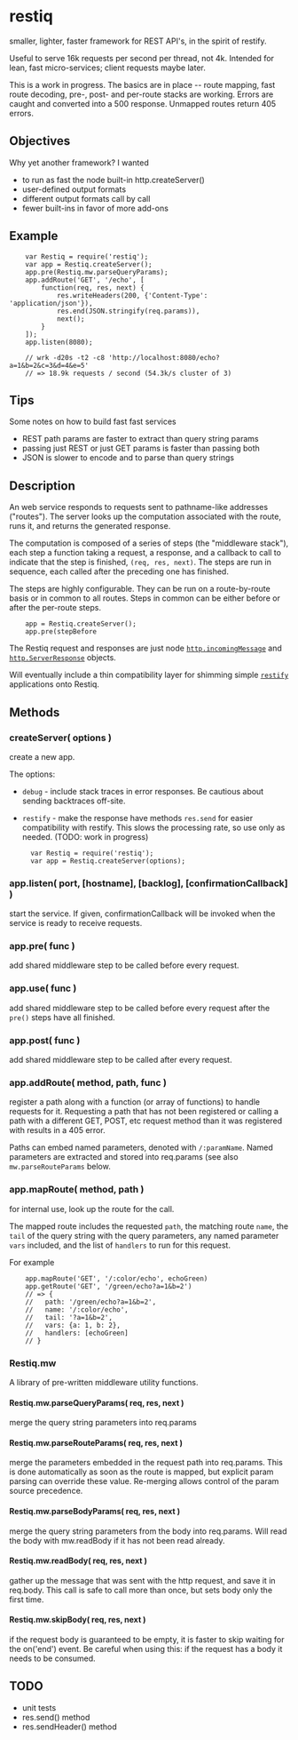 restiq
======

smaller, lighter, faster framework for REST API's, in the spirit of restify.

Useful to serve 16k requests per second per thread, not 4k.  Intended for
lean, fast micro-services; client requests maybe later.

This is a work in progress.  The basics are in place -- route mapping, fast
route decoding, pre-, post- and per-route stacks are working.  Errors are caught
and converted into a 500 response.  Unmapped routes return 405 errors.


Objectives
----------

Why yet another framework?  I wanted

- to run as fast the node built-in http.createServer()
- user-defined output formats
- different output formats call by call
- fewer built-ins in favor of more add-ons


Example
-------

        var Restiq = require('restiq');
        var app = Restiq.createServer();
        app.pre(Restiq.mw.parseQueryParams);
        app.addRoute('GET', '/echo', [
            function(req, res, next) {
                res.writeHeaders(200, {'Content-Type': 'application/json'}),
                res.end(JSON.stringify(req.params)),
                next();
            }
        ]);
        app.listen(8080);

        // wrk -d20s -t2 -c8 'http://localhost:8080/echo?a=1&b=2&c=3&d=4&e=5'
        // => 18.9k requests / second (54.3k/s cluster of 3)


Tips
----

Some notes on how to build fast fast services

- REST path params are faster to extract than query string params
- passing just REST or just GET params is faster than passing both
- JSON is slower to encode and to parse than query strings

Description
-----------

An web service responds to requests sent to pathname-like addresses
("routes").  The server looks up the computation associated with the route,
runs it, and returns the generated response.

The computation is composed of a series of steps (the "middleware stack"),
each step a function taking a request, a response, and a callback to call to
indicate that the step is finished, `(req, res, next)`.  The steps are run in
sequence, each called after the preceding one has finished.

The steps are highly configurable.  They can be run on a route-by-route basis
or in common to all routes.  Steps in common can be either before or after the
per-route steps.

        app = Restiq.createServer();
        app.pre(stepBefore

The Restiq request and responses are just node
[`http.incomingMessage`](https://www.nodejs.org/api/http.html#http_http_incomingmessage)
and
[`http.ServerResponse`](https://www.nodejs.org/api/http.html#http_class_http_serverresponse)
objects.

Will eventually include a thin compatibility layer for shimming simple
[`restify`](https://www.npmjs.org/package/restify)
applications onto Restiq.


Methods
-------

### createServer( options )

create a new app.

The options:

- `debug` - include stack traces in error responses.  Be cautious about
   sending backtraces off-site.
- `restify` - make the response have methods `res.send` for easier
   compatibility with restify.  This slows the processing rate, so use only as
   needed.  (TODO: work in progress)

        var Restiq = require('restiq');
        var app = Restiq.createServer(options);

### app.listen( port, [hostname], [backlog], [confirmationCallback] )

start the service.  If given, confirmationCallback will be invoked when the
service is ready to receive requests.

### app.pre( func )

add shared middleware step to be called before every request.

### app.use( func )

add shared middleware step to be called before every request after the `pre()`
steps have all finished.

### app.post( func )

add shared middleware step to be called after every request.

### app.addRoute( method, path, func )

register a path along with a function (or array of functions) to handle
requests for it.  Requesting a path that has not been registered or calling a
path with a different GET, POST, etc request method than it was registered
with results in a 405 error.

Paths can embed named parameters, denoted with `/:paramName`.  Named
parameters are extracted and stored into req.params (see also
`mw.parseRouteParams` below.

### app.mapRoute( method, path )

for internal use, look up the route for the call.

The mapped route includes the requested `path`, the matching route `name`, the
`tail` of the query string with the query parameters, any named parameter
`vars` included, and the list of `handlers` to run for this request.

For example

        app.mapRoute('GET', '/:color/echo', echoGreen)
        app.getRoute('GET', '/green/echo?a=1&b=2')
        // => {
        //   path: '/green/echo?a=1&b=2',
        //   name: '/:color/echo',
        //   tail: '?a=1&b=2',
        //   vars: {a: 1, b: 2},
        //   handlers: [echoGreen]
        // }

### Restiq.mw

A library of pre-written middleware utility functions.

#### Restiq.mw.parseQueryParams( req, res, next )

merge the query string parameters into req.params

#### Restiq.mw.parseRouteParams( req, res, next )

merge the parameters embedded in the request path into req.params.  This is
done automatically as soon as the route is mapped, but explicit param parsing
can override these value.  Re-merging allows control of the param source
precedence.

#### Restiq.mw.parseBodyParams( req, res, next )

merge the query string parameters from the body into req.params.  Will read
the body with mw.readBody if it has not been read already.

#### Restiq.mw.readBody( req, res, next )

gather up the message that was sent with the http request, and save it in
req.body.  This call is safe to call more than once, but sets body only the
first time.

#### Restiq.mw.skipBody( req, res, next )

if the request body is guaranteed to be empty, it is faster to skip waiting
for the on('end') event.  Be careful when using this:  if the request has a
body it needs to be consumed.


TODO
----

- unit tests
- res.send() method
- res.sendHeader() method
